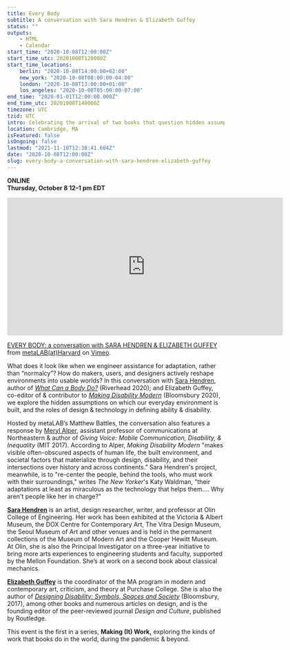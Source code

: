 ```yaml
---
title: Every Body
subtitle: A conversation with Sara Hendren & Elizabeth Guffey
status: ""
outputs:
    - HTML
    - Calendar
start_time: "2020-10-08T12:00:00Z"
start_time_utc: 20201008T120000Z
start_time_locations:
    berlin: "2020-10-08T14:00:00+02:00"
    new_york: "2020-10-08T08:00:00-04:00"
    london: "2020-10-08T13:00:00+01:00"
    los_angeles: "2020-10-08T05:00:00-07:00"
end_time: "2020-01-01T12:00:00.000Z"
end_time_utc: 20201008T140000Z
timezone: UTC
tzid: UTC
intro: Celebrating the arrival of two books that question hidden assumptions about ability, the body, and roles for design and technology in defining shared worlds.
location: Cambridge, MA
isFeatured: false
isOngoing: false
lastmod: "2021-11-10T12:38:41.604Z"
date: "2020-10-08T12:00:00Z"
slug: every-body-a-conversation-with-sara-hendren-elizabeth-guffey
---
```

**ONLINE<br />
Thursday, October 8
12–1 pm EDT**

<iframe src="https://player.vimeo.com/video/468918889" width="640" height="320" frameborder="0" allow="autoplay; fullscreen" allowfullscreen></iframe>
<p><a href="https://vimeo.com/468918889">EVERY BODY: a conversation with SARA HENDREN &amp; ELIZABETH GUFFEY</a> from <a href="https://vimeo.com/metalabharvard">metaLAB(at)Harvard</a> on <a href="https://vimeo.com">Vimeo</a>.</p>

What does it look like when we engineer assistance for adaptation, rather than “normalcy”? How do makers, users, and designers actively reshape environments into usable worlds? In this conversation with [Sara Hendren](https://sarahendren.com/), author of *[What Can a Body Do?](https://www.penguinrandomhouse.com/books/561049/what-can-a-body-do-by-sara-hendren/)* (Riverhead 2020); and Elizabeth Guffey, co-editor of & contributor to *[Making Disability Modern](https://www.bloomsbury.com/us/making-disability-modern-9781350070448/)* (Bloomsbury 2020), we explore  the hidden assumptions on which our everyday environment is built, and the roles of design & technology in defining ability & disability. 

Hosted by metaLAB’s Matthew Battles, the conversation also features a response by [Meryl Alper](https://merylalper.com/), assistant professor of communications at Northeastern & author of *Giving Voice: Mobile Communication, Disability, & Inequality* (MIT 2017). According to Alper, *Making Disability Modern* "makes visible often-obscured aspects of human life, the built environment, and societal factors that materialize through design, disability, and their intersections over history and across continents.” Sara Hendren's project, meanwhile, is to "re-center the people, behind the tools, who must work with their surroundings," writes *The New Yorker*'s Katy Waldman, "their adaptations at least as miraculous as the technology that helps them.... Why aren't people like her in charge?"

**[Sara Hendren](https://sarahendren.com/)** is an artist, design researcher, writer, and professor at Olin College of Engineering. Her work has been exhibited at the Victoria & Albert Museum, the DOX Centre for Contemporary Art, The Vitra Design Museum, the Seoul Museum of Art and other venues and is held in the permanent collections of the Museum of Modern Art and the Cooper Hewitt Museum. At Olin, she is also the Principal Investigator on a three-year initiative to bring more arts experiences to engineering students and faculty, supported by the Mellon Foundation. She’s at work on a second book about classical mechanics.

**[Elizabeth Guffey](https://www.purchase.edu/live/profiles/498-elizabeth-guffey)** is the coordinator of the MA program in modern and contemporary art, criticism, and theory at Purchase College. She is also the author of *[Designing Disability: Symbols, Spaces and Society](https://www.bloomsbury.com/us/designing-disability-9781350004276/)* (Bloomsbury, 2017), among other books and numerous articles on design, and is the founding editor of the peer-reviewed journal *Design and Culture*, published by Routledge.

This event is the first in a series, **Making (It) Work,** exploring the kinds of work that books do in the world, during the pandemic & beyond.